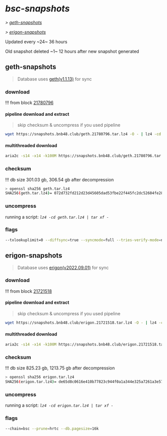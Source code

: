 # *bsc-snapshots*


*\> [geth-snapshots](#geth-snapshots)*

*\> [erigon-snapshots](#erigon-snapshots)*

Updated every ~24~ 36 hours

Old snapshot deleted ~1~ 12 hours after new snapshot generated

## geth-snapshots


> Database uses [geth(v1.1.13)](https://github.com/bnb-chain/bsc/releases/tag/v1.1.13) for sync


### download

<!-- begin_geth -->

!!! from block [21780796](https://bscscan.com/block/21780796)

#### pipeline download and extract
> skip checksum & uncompress if you used pipeline
```bash
wget https://snapshots.bnb48.club/geth.21780796.tar.lz4 -O - | lz4 -cd | tar xf -
```

#### multithreaded download

```bash
aria2c -s14 -x14 -k100M https://snapshots.bnb48.club/geth.21780796.tar.lz4 -o geth.tar.lz4
```


### checksum

!!! db size 301.03 gb, 306.54 gb after decompression
```bash
> openssl sha256 geth.tar.lz4
SHA256(geth.tar.lz4)= 072d732fd212d23d45605dad53fbe22f445fc2dc52604fe28ff5f324d9bbd569
```

<!-- end_geth -->

### uncompress


running a script: _`lz4 -cd geth.tar.lz4 | tar xf -`_


### flags


```bash
--txlookuplimit=0 --diffsync=true --syncmode=full --tries-verify-mode=none --pruneancient=true --diffblock=5000
```


## erigon-snapshots


> Database uses [erigon(v2022.09.01)](https://github.com/ledgerwatch/erigon/releases/tag/v2022.09.01) for sync


### download

<!-- begin_erigon -->

!!! from block [21721518](https://bscscan.com/block/21721518)

#### pipeline download and extract
> skip checksum & uncompress if you used pipeline
```bash
wget https://snapshots.bnb48.club/erigon.21721518.tar.lz4 -O - | lz4 -cd | tar xf -
```

#### multithreaded download

```bash
aria2c -s14 -x14 -k100M https://snapshots.bnb48.club/erigon.21721518.tar.lz4 -o erigon.tar.lz4
```


### checksum

!!! db size 825.23 gb, 1213.75 gb after decompression
```bash
> openssl sha256 erigon.tar.lz4
SHA256(erigon.tar.lz4)= de65d8c0616e410b77823c944f0a1a344e325a7261a3e57f0512d384c04fd5ac
```

<!-- end_erigon -->

### uncompress


running a script: _`lz4 -cd erigon.tar.lz4 | tar xf -`_


### flags


```bash
--chain=bsc --prune=hrtc --db.pagesize=16k
```
